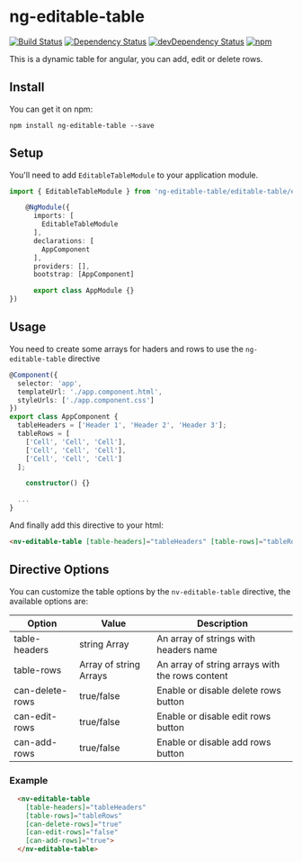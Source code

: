 # ng-editable-table

[![Build Status][travis-badge]][travis-badge-url]
[![Dependency Status][david-badge]][david-badge-url]
[![devDependency Status][david-dev-badge]][david-dev-badge-url]
[![npm][npm-badge]][npm-badge-url]


This is a dynamic table for angular, you can add, edit or delete rows.

## Install

You can get it on npm:

`npm install ng-editable-table --save`


## Setup

You'll need to add `EditableTableModule` to your application module.

```typescript
import { EditableTableModule } from 'ng-editable-table/editable-table/editable-table.module';

    @NgModule({
      imports: [
        EditableTableModule
      ],
      declarations: [
        AppComponent
      ],
      providers: [],
      bootstrap: [AppComponent]

      export class AppModule {}
})
```

## Usage
You need to create some arrays for haders and rows to use the `ng-editable-table` directive

```typescript
@Component({
  selector: 'app',
  templateUrl: './app.component.html',
  styleUrls: ['./app.component.css']
})
export class AppComponent {
  tableHeaders = ['Header 1', 'Header 2', 'Header 3'];
  tableRows = [
    ['Cell', 'Cell', 'Cell'],
    ['Cell', 'Cell', 'Cell'],
    ['Cell', 'Cell', 'Cell']
  ];

    constructor() {}

  ...
}
```

And finally add this directive to your html:

```html
<nv-editable-table [table-headers]="tableHeaders" [table-rows]="tableRows" ></nv-editable-table>
```

## Directive Options

You can customize the table options by the `nv-editable-table` directive, the available options are:

|       Option      | Value                  | Description                                    |
| ----------------- |------------------------|------------------------------------------------|
| table-headers     | string Array           | An array of strings with headers name          |
| table-rows        | Array of string Arrays | An array of string arrays with the rows content|
| can-delete-rows   | true/false             | Enable or disable delete rows button           |
| can-edit-rows     | true/false             | Enable or disable edit rows button             |
| can-add-rows      | true/false             | Enable or disable add rows button              |

### Example
```html
  <nv-editable-table 
    [table-headers]="tableHeaders" 
    [table-rows]="tableRows"
    [can-delete-rows]="true"
    [can-edit-rows]="false"
    [can-add-rows]="true">
  </nv-editable-table>
```

[travis-badge]: https://travis-ci.org/BennyFranco/ng-editable-table.svg?branch=master
[travis-badge-url]: https://travis-ci.org/BennyFranco/ng-editable-table
[david-badge]: https://david-dm.org/BennyFranco/ng-editable-table.svg
[david-badge-url]: https://david-dm.org/BennyFranco/ng-editable-table
[david-dev-badge]: https://david-dm.org/BennyFranco/ng-editable-table/dev-status.svg
[david-dev-badge-url]: https://david-dm.org/BennyFranco/ng-editable-table?type=dev
[npm-badge]: https://badge.fury.io/js/ng-editable-table.png
[npm-badge-url]: https://www.npmjs.com/package/ng-editable-table